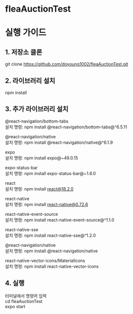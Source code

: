 # fleaAuctionTest

# 실행 가이드

## 1. 저장소 클론

git clone https://github.com/doyoung1002/fleaAuctionTest.git

## 2. 라이브러리 설치

npm install

## 3. 추가 라이브러리 설치

@react-navigation/bottom-tabs
<br/> 설치 명령: npm install @react-navigation/bottom-tabs@^6.5.11

@react-navigation/native
<br/> 설치 명령: npm install @react-navigation/native@^6.1.9

expo
<br/> 설치 명령: npm install expo@~49.0.15

expo-status-bar
<br/> 설치 명령: npm install expo-status-bar@~1.6.0

react
<br/> 설치 명령: npm install react@18.2.0

react-native
<br/> 설치 명령: npm install react-native@0.72.6

react-native-event-source
<br/> 설치 명령: npm install react-native-event-source@^1.1.0

react-native-sse
<br/> 설치 명령: npm install react-native-sse@^1.2.0

@react-navigation/native
<br/> 설치 명령: npm install @react-navigation/native

react-native-vector-icons/MaterialIcons
<br/> 설치 명령: npm install react-native-vector-icons

## 4. 실행

터미널에서 명령어 입력
<br/> cd fleaAuctionTest
<br/> expo start
